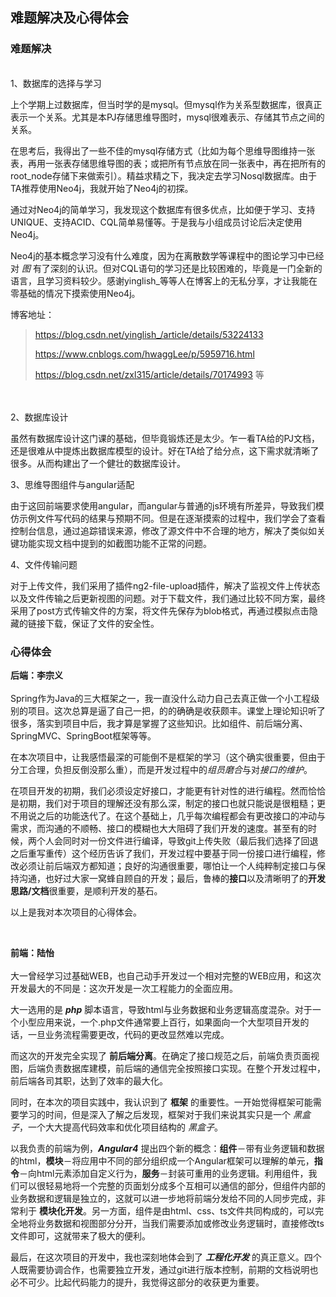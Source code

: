 ##  难题解决及心得体会

###  难题解决
<br/>
1、数据库的选择与学习

上个学期上过数据库，但当时学的是mysql。但mysql作为关系型数据库，很真正表示一个关系。尤其是本PJ存储思维导图时，mysql很难表示、存储其节点之间的关系。

在思考后，我得出了一些不佳的mysql存储方式（比如为每个思维导图维持一张表，再用一张表存储思维导图的表；或把所有节点放在同一张表中，再在把所有的root_node存储下来做索引）。精益求精之下，我决定去学习Nosql数据库。由于TA推荐使用Neo4j，我就开始了Neo4j的初探。

通过对Neo4j的简单学习，我发现这个数据库有很多优点，比如便于学习、支持UNIQUE、支持ACID、CQL简单易懂等。于是我与小组成员讨论后决定使用Neo4j。

Neo4j的基本概念学习没有什么难度，因为在离散数学等课程中的图论学习中已经对 *图* 有了深刻的认识。但对CQL语句的学习还是比较困难的，毕竟是一门全新的语言，且学习资料较少。感谢yinglish_等等人在博客上的无私分享，才让我能在零基础的情况下摸索使用Neo4j。

博客地址：
> https://blog.csdn.net/yinglish_/article/details/53224133
> 
> https://www.cnblogs.com/hwaggLee/p/5959716.html
>
> https://blog.csdn.net/zxl315/article/details/70174993
> 等

<br/>
<br/>
2、数据库设计

虽然有数据库设计这门课的基础，但毕竟锻炼还是太少。乍一看TA给的PJ文档，还是很难从中提炼出数据库模型的设计。好在TA给了给分点，这下需求就清晰了很多。从而构建出了一个健壮的数据库设计。

3、思维导图组件与angular适配

由于这回前端要求使用angular，而angular与普通的js环境有所差异，导致我们模仿示例文件写代码的结果与预期不同。但是在逐渐摸索的过程中，我们学会了查看控制台信息，通过追踪错误来源，修改了源文件中不合理的地方，解决了类似如关键功能实现文档中提到的如截图功能不正常的问题。

4、文件传输问题

对于上传文件，我们采用了插件ng2-file-upload插件，解决了监视文件上传状态以及文件传输之后更新视图的问题。对于下载文件，我们通过比较不同方案，最终采用了post方式传输文件的方案，将文件先保存为blob格式，再通过模拟点击隐藏的链接下载，保证了文件的安全性。

###  心得体会

**后端：李宗义**
<br>
<br>
Spring作为Java的三大框架之一，我一直没什么动力自己去真正做一个小工程级别的项目。这次总算是逼了自己一把，的的确确是收获颇丰。课堂上理论知识听了很多，落实到项目中后，我才算是掌握了这些知识。比如组件、前后端分离、SpringMVC、SpringBoot框架等等。

在本次项目中，让我感悟最深的可能倒不是框架的学习（这个确实很重要，但由于分工合理，负担反倒没那么重），而是开发过程中的*组员磨合*与对*接口的维护*。

在项目开发的初期，我们必须设定好接口，才能更有针对性的进行编程。然而恰恰是初期，我们对于项目的理解还没有那么深，制定的接口也就只能说是很粗糙；更不用说之后的功能迭代了。在这个基础上，几乎每次编程都会有更改接口的冲动与需求，而沟通的不顺畅、接口的模糊也大大阻碍了我们开发的速度。甚至有的时候，两个人会同时对一份文件进行编译，导致git上传失败（最后我们选择了回退之后重写重传）这个经历告诉了我们，开发过程中要基于同一份接口进行编程，修改必须让前后端双方都知道；良好的沟通很重要，哪怕让一个人纯粹制定接口与保持沟通，也好过大家一窝蜂自顾自的开发；最后，鲁棒的**接口**以及清晰明了的**开发思路/文档**很重要，是顺利开发的基石。

以上是我对本次项目的心得体会。

<br>

**前端：陆怡**
<br>
<br>
大一曾经学习过基础WEB，也自己动手开发过一个相对完整的WEB应用，和这次开发最大的不同是：这次开发是一次工程能力的全面应用。

大一选用的是 ***php*** 脚本语言，导致html与业务数据和业务逻辑高度混杂。对于一个小型应用来说，一个.php文件通常要上百行，如果面向一个大型项目开发的话，一旦业务流程需要更改，代码的更改显然难以完成。

而这次的开发完全实现了 **前后端分离**。在确定了接口规范之后，前端负责页面视图，后端负责数据库建模，前后端的通信完全按照接口实现。在整个开发过程中，前后端各司其职，达到了效率的最大化。

同时，在本次的项目实践中，我认识到了 **框架** 的重要性。一开始觉得框架可能需要学习的时间，但是深入了解之后发现，框架对于我们来说其实只是一个 *黑盒子*，一个大大提高代码效率和优化项目结构的 *黑盒子*。

以我负责的前端为例，***Angular4*** 提出四个新的概念：**组件**－带有业务逻辑和数据的html，**模块**－将应用中不同的部分组织成一个Angular框架可以理解的单元，**指令**－向html元素添加自定义行为，**服务**－封装可重用的业务逻辑。利用组件，我们可以很轻易地将一个完整的页面划分成多个互相可以通信的部分，但组件内部的业务数据和逻辑是独立的，这就可以进一步地将前端分发给不同的人同步完成，非常利于 **模块化开发**。另一方面，组件是由html、css、ts文件共同构成的，可以完全地将业务数据和视图部分分开，当我们需要添加或修改业务逻辑时，直接修改ts文件即可，这就带来了极大的便利。

最后，在这次项目的开发中，我也深刻地体会到了 ***工程化开发*** 的真正意义。四个人既需要协调合作，也需要独立开发，通过git进行版本控制，前期的文档说明也必不可少。比起代码能力的提升，我觉得这部分的收获更为重要。

